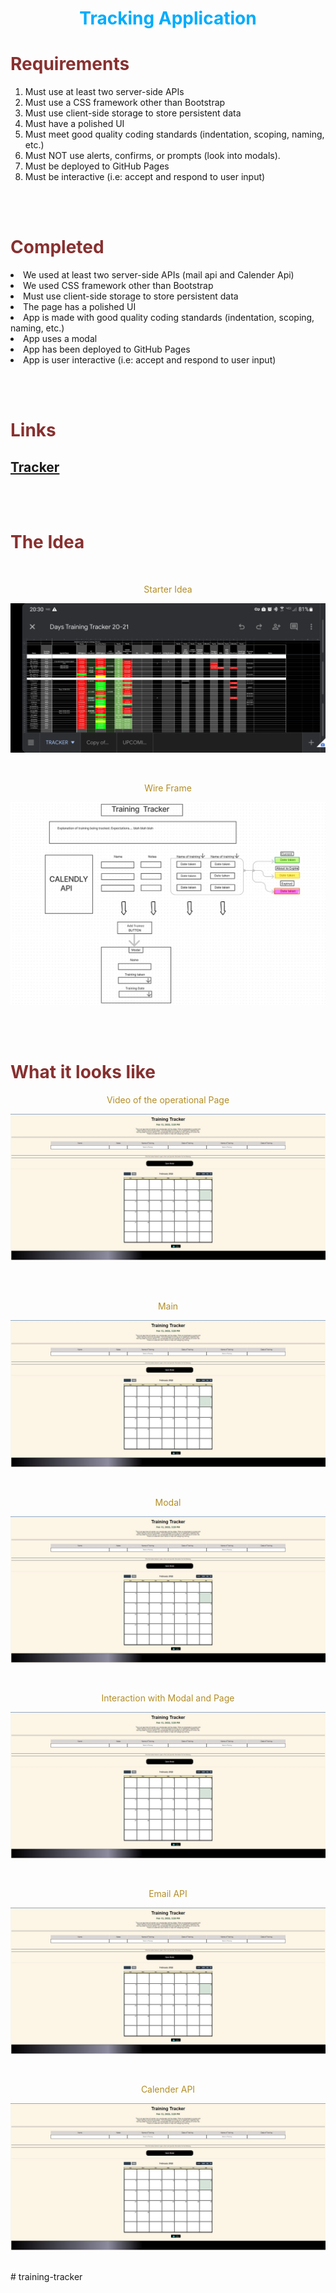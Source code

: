 <h1 align="center" style= "color:#00acfc">Tracking Application</h1> 

<h1 style= "color:#883030">Requirements</h1>
<p align= "center">
<ol>
<li>Must use at least two server-side APIs</li>
<li>Must use a CSS framework other than Bootstrap</li>
<li>Must use client-side storage to store persistent data</il>
<li>Must have a polished UI</li>
<li>Must meet good quality coding standards (indentation, scoping, naming, etc.)</li>
<li>Must NOT use alerts, confirms, or prompts (look into modals). </li>
<li>Must be deployed to GitHub Pages</li>
<li>Must be interactive (i.e: accept and respond to user input)</li>
</ol>
</p>
<br>
<br>

<h1 style= "color:#883030">Completed</h1>
<p align= "center">
<li>We used at least two server-side APIs (mail api and Calender Api)</li>
<li>We used CSS framework other than Bootstrap</li>
<li>Must use client-side storage to store persistent data</li>
<li>The page has a polished UI</li>
<li>App is made with good quality coding standards (indentation, scoping, naming, etc.)</li>
<li>App uses a modal </li>
<li>App has been deployed to GitHub Pages</li>
<li>App is user interactive (i.e: accept and respond to user input)</li>
</p>
<br>
<br>

<h1 style= "color:#883030">Links</h1>


 ## [Tracker](https://cknight98.github.io/tracking-application/)
<br>
<br>



<h1 style= "color:#883030">The Idea</h1>

<br>

<p align= "center" style= "color:#b38d25">Starter Idea</p>

![Idea](/assets/images/training-tracker.jpg)

<br>

<p align= "center" style= "color:#b38d25">Wire Frame</p>

![Wire Frame](/assets/images/wire-frame2.jpg)

<br>

<br>



<h1 style= "color:#883030">What it looks like</h1>


<p align= "center" style= "color:#b38d25">Video of the operational Page</p>

![Video](/assets/images/Screenshot-main.jpg)

<br>


<br>

<p align= "center" style= "color:#b38d25">Main</p>

![Tracker](/assets/images/Screenshot-main.jpg)

<br>

<p align= "center" style= "color:#b38d25">Modal</p>

![Modal](/assets/images/Screenshot-main.jpg)

<br>

<p align= "center" style= "color:#b38d25">Interaction with Modal and Page</p>

![Modal Interacting wirh Page](/assets/images/Screenshot-main.jpg)

<br>

<p align= "center" style= "color:#b38d25">Email API</p>

![Email API](/assets/images/Screenshot-main.jpg)

<br>

<p align= "center" style= "color:#b38d25">Calender API</p>

![Calender API](/assets/images/Screenshot-main.jpg)

<br># training-tracker
